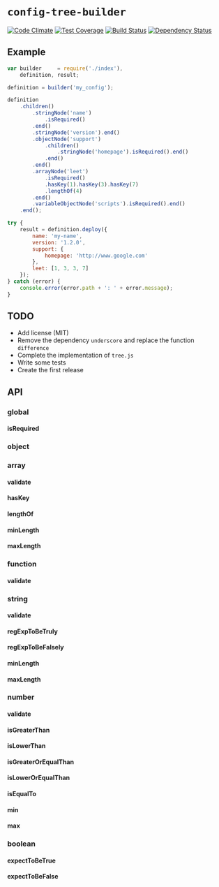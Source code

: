 # `config-tree-builder`
[![Code Climate](https://codeclimate.com/github/MrBoolean/config-tree-builder/badges/gpa.svg)](https://codeclimate.com/github/MrBoolean/config-tree-builder) [![Test Coverage](https://codeclimate.com/github/MrBoolean/config-tree-builder/badges/coverage.svg)](https://codeclimate.com/github/MrBoolean/config-tree-builder) [![Build Status](https://travis-ci.org/MrBoolean/config-tree-builder.svg?branch=master)](https://travis-ci.org/MrBoolean/config-tree-builder) [![Dependency Status](https://gemnasium.com/MrBoolean/config-tree-builder.svg)](https://gemnasium.com/MrBoolean/config-tree-builder)

## Example
```javascript
var builder     = require('./index'),
    definition, result;

definition = builder('my_config');

definition
    .children()
        .stringNode('name')
            .isRequired()
        .end()
        .stringNode('version').end()
        .objectNode('support')
            .children()
                .stringNode('homepage').isRequired().end()
            .end()
        .end()
        .arrayNode('leet')
            .isRequired()
            .hasKey(1).hasKey(3).hasKey(7)
            .lengthOf(4)
        .end()
        .variableObjectNode('scripts').isRequired().end()
    .end();

try {
    result = definition.deploy({
        name: 'my-name',
        version: '1.2.0',
        support: {
            homepage: 'http://www.google.com'
        },
        leet: [1, 3, 3, 7]
    });
} catch (error) {
    console.error(error.path + ': ' + error.message);
}
```

## TODO
- Add license (MIT)
- Remove the dependency `underscore` and replace the function `difference`
- Complete the implementation of `tree.js`
- Write some tests
- Create the first release


## API
### global
#### isRequired

### object

### array
#### validate
#### hasKey
#### lengthOf
#### minLength
#### maxLength

### function
#### validate

### string
#### validate
#### regExpToBeTruly
#### regExpToBeFalsely
#### minLength
#### maxLength

### number
#### validate
#### isGreaterThan
#### isLowerThan
#### isGreaterOrEqualThan
#### isLowerOrEqualThan
#### isEqualTo
#### min
#### max

### boolean
#### expectToBeTrue
#### expectToBeFalse